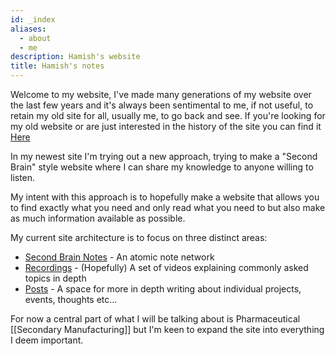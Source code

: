 ```yaml
---
id: _index
aliases:
  - about
  - me
description: Hamish's website
title: Hamish's notes
---
```



Welcome to my website, I've made many generations of my website over the last few years and it's always been sentimental to me, if not useful, to retain my old site for all, usually me, to go back and see. If you're looking for my old website or are just interested in the history of the site you can find it [Here](https://hammie217.github.io/oldSite/index.html)

In my newest site I'm trying out a new approach, trying to make a "Second Brain" style website where I can share my knowledge to anyone willing to listen. 

My intent with this approach is to hopefully make a website that allows you to find exactly what you need and only read what you need to but also make as much information available as possible.

My current site architecture is to focus on three distinct areas:
- [Second Brain Notes](/Notes/Notes.md) - An atomic note network
- [Recordings](/Recordings/Recordings.md) - (Hopefully) A set of videos explaining commonly asked topics in depth
- [Posts](/Posts/) - A space for more in depth writing about individual projects, events, thoughts etc...

For now a central part of what I will be talking about is Pharmaceutical [[Secondary Manufacturing]] but I'm keen to expand the site into everything I deem important.

